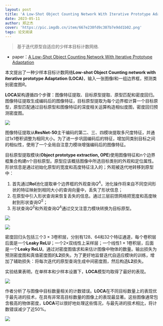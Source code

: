 ```yaml
---
layout: post
title: 'A Low-Shot Object Counting Network With Iterative Prototype Adaptation'
date: 2023-05-11
author: 郑之杰
cover: 'https://pic.imgdb.cn/item/667e230fd9c307b7e9dd1b02.png'
tags: 论文阅读
---
```


> 基于迭代原型自适应的少样本目标计数网络.

- paper：[A Low-Shot Object Counting Network With Iterative Prototype Adaptation](https://arxiv.org/abs/2211.08217)

本文提出了一种少样本目标计数网络**Low-shot Object Counting network with iterative prototype Adaptation (LOCA)**，输入一张图像$I$和一组边界框，预测类别密度图$R$。

**LOCA**架构遵循四个步骤：图像特征提取、目标原型提取、原型匹配和密度回归。图像特征提取生成编码后的图像特征，目标原型提取为每个边界框计算一个目标原型，原型匹配通过目标原型和图像特征的深度相关运算构造相似度图，密度回归预测密度图。

![](https://pic.imgdb.cn/item/667e250dd9c307b7e9e0e68e.png)

图像特征提取从**ResNet-50**主干编码的第二、三、四模块提取多尺度特征，并通过1x1卷积调整为相同大小。为了进一步巩固编码后的特征，增加同类别目标之间的相似性，使用了一个全局自注意力模块增强编码后的图像特征。

目标原型提取模块(**Object prototype extraction, OPE**)使用图像特征和n个边界框集合构建n个目标原型。原型应该概括图像中所选目标类别的外观和定位属性。形状信息是通过初始化原型的宽度和高度特征注入的；外观被迭代地转移到原型中：
1. 首先通过**RoI**池化提取单个边界框的外观查询$Q^A$。池化操作将来自不同空间形状的特征映射到相同大小的查询向量中，丢失了形状信息；
2. 在原型中引入形状查询来恢复丢失的信息。通过三层前馈网络把宽度和高度映射到形状查询$Q^S$；
3. 形状查询$Q^S$和外观查询$Q^A$通过交叉注意力模块转换为目标原型。

![](https://pic.imgdb.cn/item/667e2789d9c307b7e9e7d0a0.png)

![](https://pic.imgdb.cn/item/667e2965d9c307b7e9ea87f9.png)

密度回归头包括三个3 × 3卷积层，分别有128、64和32个特征通道，每个卷积层后面是一个**Leaky ReLU**；一个2×双线性上采样层；一个线性1 × 1卷积层，后面是一个**Leaky ReLU**。通过对密度图值求和来估计图像中物体的数量。输出损失为预测密度图和真值密度图的**L2**损失。为了更好地监督迭代自适应模块的训练，增加了辅助损失：将每次迭代的原型查询生成中间密度图，然后构造**L2**损失。

实验结果表明，在单样本和少样本设置下，**LOCA**模型均取得了最好的表现。

![](https://pic.imgdb.cn/item/667e2a93d9c307b7e9ec1e5f.png)

作者分析了与图像中目标数量相关的计数错误。**LOCA**在不同目标数量上的表现优于最先进的技术，在具有非常高目标数量的图像上的表现最显著。这些图像通常包含极高的物体密度，**LOCA**可以很好地处理这些情况，与最先进的技术相比，将计数错误减少了近50\%。

![](https://pic.imgdb.cn/item/667e2af0d9c307b7e9eca0ed.png)
